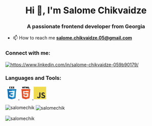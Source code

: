 <h1 align="center">Hi 👋, I'm Salome Chikvaidze</h1>
<h3 align="center">A passionate frontend developer from Georgia</h3>

- 📫 How to reach me **salome.chikvaidze.05@gmail.com**

<h3 align="left">Connect with me:</h3>
<p align="left">
<a href="https://linkedin.com/in/https://www.linkedin.com/in/salome-chikvaidze-059b90179/" target="blank"><img align="center" src="https://raw.githubusercontent.com/rahuldkjain/github-profile-readme-generator/master/src/images/icons/Social/linked-in-alt.svg" alt="https://www.linkedin.com/in/salome-chikvaidze-059b90179/" height="30" width="40" /></a>
</p>

<h3 align="left">Languages and Tools:</h3>
<p align="left"> <a href="https://www.w3schools.com/css/" target="_blank" rel="noreferrer"> <img src="https://raw.githubusercontent.com/devicons/devicon/master/icons/css3/css3-original-wordmark.svg" alt="css3" width="40" height="40"/> </a> <a href="https://www.w3.org/html/" target="_blank" rel="noreferrer"> <img src="https://raw.githubusercontent.com/devicons/devicon/master/icons/html5/html5-original-wordmark.svg" alt="html5" width="40" height="40"/> </a> <a href="https://developer.mozilla.org/en-US/docs/Web/JavaScript" target="_blank" rel="noreferrer"> <img src="https://raw.githubusercontent.com/devicons/devicon/master/icons/javascript/javascript-original.svg" alt="javascript" width="40" height="40"/> </a> </p>

<p><img align="left" src="https://github-readme-stats.vercel.app/api/top-langs?username=salomechik&show_icons=true&locale=en&layout=compact" alt="salomechik" /></p>

<p>&nbsp;<img align="center" src="https://github-readme-stats.vercel.app/api?username=salomechik&show_icons=true&locale=en" alt="salomechik" /></p>

<p><img align="center" src="https://github-readme-streak-stats.herokuapp.com/?user=salomechik&" alt="salomechik" /></p>
